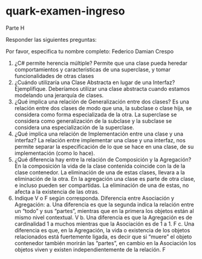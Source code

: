 # quark-examen-ingreso
Parte H

Responder las siguientes preguntas:

Por favor, especifica tu nombre completo: Federico Damian Crespo
1.	¿C# permite herencia múltiple?
Permite que una clase pueda heredar comportamientos y caracteristicas de una superclase, y tomar funcionalidades de otras clases
2.	¿Cuándo utilizaría una Clase Abstracta en lugar de una Interfaz? Ejemplifique.
Deberíamos utilizar una clase abstracta cuando estamos modelando una jerarquía de clases. 
3.	¿Qué implica una relación de Generalización entre dos clases?
Es una relación entre dos clases de modo que una, la subclase o clase hija, se considera como forma especializada de la otra. La superclase se considera como generalización de la subclase y la subclase se considera una especialización de la superclase.
4.	¿Qué implica una relación de Implementación entre una clase y una interfaz?
La relación entre implementar una clase y una interfaz, nos permite separar la especificación de lo que se hace en una clase, de su implementación (como lo hace).
5.	¿Qué diferencia hay entre la relación de Composición y la Agregación?
En la composición la vida de la clase contenida coincide con la de la clase contenedor. La eliminación de una de estas clases, llevara a la eliminación de la otra. 
En la agregación una clase es parte de otra clase, e incluso pueden ser compartidas. La eliminación de una de estas, no afecta a la existencia de las otras.
6.	Indique V o F según corresponda. Diferencia entre Asociación y Agregación:
a.	Una diferencia es que la segunda indica la relación entre un “todo” y sus “partes”, mientras que en la primera los objetos están al mismo nivel contextual. V
b.	Una diferencia es que la Agregación es de cardinalidad 1 a muchos mientras que la Asociación es de 1 a 1. F
c.	Una diferencia es que, en la Agregación, la vida o existencia de los objetos relacionados está fuertemente ligada, es decir que si “muere” el objeto contenedor también morirán las “partes”, en cambio en la Asociación los objetos viven y existen independientemente de la relación. F

